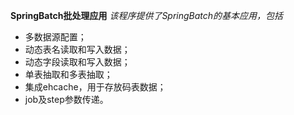 **SpringBatch批处理应用**
*该程序提供了SpringBatch的基本应用，包括*
+ 多数据源配置；
+ 动态表名读取和写入数据；
+ 动态字段读取和写入数据；
+ 单表抽取和多表抽取；
+ 集成ehcache，用于存放码表数据；
+ job及step参数传递。